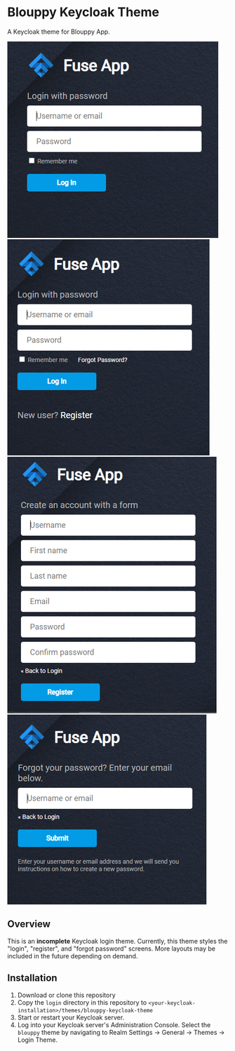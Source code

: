 # Blouppy Keycloak Theme

A Keycloak theme for Blouppy App.

<img src="./screenshots/simple.png">
<img src="./screenshots/complex.png">
<img src="./screenshots/register.png">
<img src="./screenshots/forgot-password.png">

## Overview
This is an **incomplete** Keycloak login theme. Currently, this theme styles the "login", "register", and "forgot password" screens.  More layouts may be included in the future depending on demand.

## Installation

1. Download or clone this repository
2. Copy the `login` directory in this repository to `<your-keycloak-installation>/themes/blouppy-keycloak-theme`
3. Start or restart your Keycloak server.
4. Log into your Keycloak server's Administration Console.  Select the `blouppy` theme by navigating to Realm Settings → General → Themes → Login Theme.
